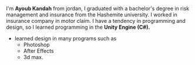 I'm **Ayoub Kandah** from jordan, I graduated with a bachelor's degree in risk management and insurance from the Hashemite university.
I worked in insurance company in motor claim.
I have a tendency in programming and design, so I learned programming in the **Unity Engine (C#).**
- learned design in many programs such as
  - Photoshop
  - After Effects
  - 3d max.
  
